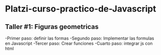 # Platzi-curso-practico-de-Javascript

## Taller #1: Figuras geometricas

-Primer paso: definir las formas
-Segundo paso: Implementar las formulas en Javascript
-Tercer paso: Crear funciones
-Cuarto paso: integrar js con html